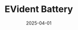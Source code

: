 ---  
layout: startup_page  
title: "EVident Battery"  
id: "batteryevidence.com"  
permalink: "/evidentbatterybatteryevidence.com04012025/"  
website: "https://batteryevidence.com/"  
funding_round: "Seed"  
funding_amount: "$3.2M"  
investors: "Ibex Investors, Nationwide Ventures, Automotive Ventures, Avesta Fund"  
about: "EVident Battery develops comprehensive, non-destructive EV battery pack inspection solutions powered by AI. Their technology addresses the critical need for accurate and rapid assessment of battery pack health, improving safety, longevity, and reducing costs across the EV lifecycle. This includes applications in manufacturing quality control, aftermarket servicing, and end-of-life management."  
markets: "Automotive, Battery Technology, AI"  
hq: "Westford, Massachusetts, United States"  
founded_year: "2023"  
linkedin: "https://www.linkedin.com/company/battery-evidence"  
twitter: "https://twitter.com/EVidentBattery"  
instagram: ""  
facebook: ""  
crunchbase: "https://www.crunchbase.com/organization/evident-battery"  
pitchbook: "https://pitchbook.com/profiles/company/541388-35"  

date_display: "01-Apr-2025"  
date: "2025-04-01"

# SEO Optimization  
meta_title: "EVident Battery - Seed Funding ($3.2M)"  
meta_description: "EVident Battery, EVident Battery develops comprehensive, non-destructive EV battery pack inspection solutions powered by AI. Their technology addresses the critical ne..."  
meta_keywords: "EVident Battery, Automotive, Battery Technology, AI, Seed funding"  
canonical_url: "https://startup.projectstartups.com/evidentbatterybatteryevidence.com04012025/"  
---